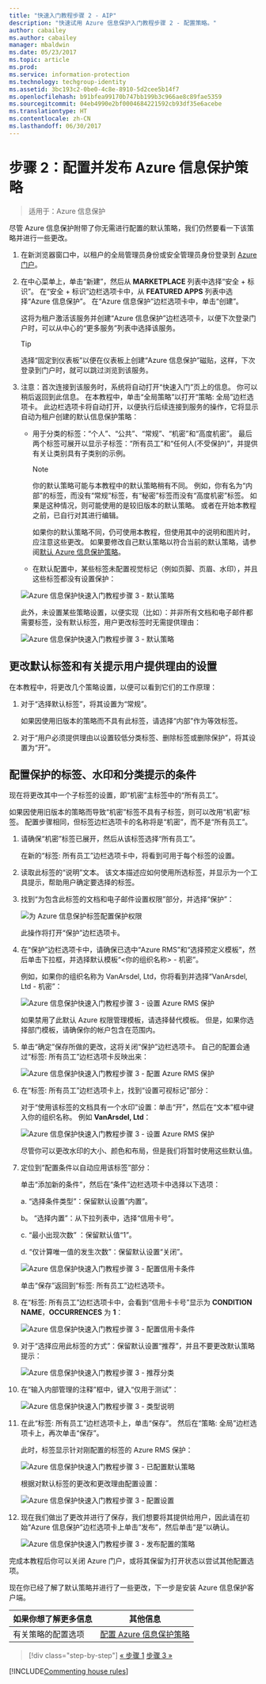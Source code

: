 ```yaml
---
title: "快速入门教程步骤 2 - AIP"
description: "快速试用 Azure 信息保护入门教程步骤 2 - 配置策略。"
author: cabailey
ms.author: cabailey
manager: mbaldwin
ms.date: 05/23/2017
ms.topic: article
ms.prod: 
ms.service: information-protection
ms.technology: techgroup-identity
ms.assetid: 3bc193c2-0be0-4c8e-8910-5d2cee5b14f7
ms.openlocfilehash: b91bfea99170b747bb199b3c966ae8c89fae5359
ms.sourcegitcommit: 04eb4990e2bf0004684221592cb93df35e6acebe
ms.translationtype: HT
ms.contentlocale: zh-CN
ms.lasthandoff: 06/30/2017
---
```

<a id="step-2-configure-and-publish-the-azure-information-protection-policy" class="xliff"></a>

# 步骤 2：配置并发布 Azure 信息保护策略

>适用于：Azure 信息保护

尽管 Azure 信息保护附带了你无需进行配置的默认策略，我们仍然要看一下该策略并进行一些更改。

1. 在新浏览器窗口中，以租户的全局管理员身份或安全管理员身份登录到 [Azure 门户](https://portal.azure.com)。

2. 在中心菜单上，单击“新建”，然后从 **MARKETPLACE** 列表中选择“安全 + 标识”。 在“安全 + 标识”边栏选项卡中，从 **FEATURED APPS** 列表中选择“Azure 信息保护”。 在“Azure 信息保护”边栏选项卡中，单击“创建”。

    这将为租户激活该服务并创建“Azure 信息保护”边栏选项卡，以便下次登录门户时，可以从中心的“更多服务”列表中选择该服务。 

    > [!TIP] 
    > 选择“固定到仪表板”以便在仪表板上创建“Azure 信息保护”磁贴，这样，下次登录到门户时，就可以跳过浏览到该服务。

3. 注意：首次连接到该服务时，系统将自动打开“快速入门”页上的信息。 你可以稍后返回到此信息。 在本教程中，单击“全局策略”以打开“策略: 全局”边栏选项卡。 此边栏选项卡将自动打开，以便执行后续连接到服务的操作，它将显示自动为租户创建的默认信息保护策略：
    
    - 用于分类的标签：“个人”、“公共”、“常规”、“机密”和“高度机密”。 最后两个标签可展开以显示子标签：“所有员工”和“任何人(不受保护)”，并提供有关让类别具有子类别的示例。
    
       > [!NOTE]
       > 你的默认策略可能与本教程中的默认策略稍有不同。 例如，你有名为“内部”的标签，而没有“常规”标签，有“秘密”标签而没有“高度机密”标签。 如果是这种情况，则可能使用的是较旧版本的默认策略。 或者在开始本教程之前，已自行对其进行编辑。
       > 
       > 如果你的默认策略不同，仍可使用本教程，但使用其中的说明和图片时，应注意这些更改。 如果要修改自己默认策略以符合当前的默认策略，请参阅[默认 Azure 信息保护策略](../deploy-use/configure-policy-default.md)。

    - 在默认配置中，某些标签未配置视觉标记（例如页脚、页眉、水印），并且这些标签都没有设置保护： 
    
    ![Azure 信息保护快速入门教程步骤 3 - 默认策略](../media/info-protect-policy-default-labelsv2.png)
    
    此外，未设置某些策略设置，以便实现（比如）：并非所有文档和电子邮件都需要标签，没有默认标签，用户更改标签时无需提供理由：
    
    ![Azure 信息保护快速入门教程步骤 3 - 默认策略](../media/info-protect-policy-default-settings.png)

<a id="changing-the-settings-for-a-default-label-and-prompt-for-justification" class="xliff"></a>

## 更改默认标签和有关提示用户提供理由的设置

在本教程中，将更改几个策略设置，以便可以看到它们的工作原理：

1. 对于“选择默认标签”，将其设置为“常规”。 

    如果因使用旧版本的策略而不具有此标签，请选择“内部”作为等效标签。

2. 对于“用户必须提供理由以设置较低分类标签、删除标签或删除保护”，将其设置为“开”。

<a id="configuring-a-label-for-protection-a-watermark-and-a-condition-to-prompt-for-classification" class="xliff"></a>

## 配置保护的标签、水印和分类提示的条件

现在将更改其中一个子标签的设置，即“机密”主标签中的“所有员工”。 

如果因使用旧版本的策略而导致“机密”标签不具有子标签，则可以改用“机密”标签。 配置步骤相同，但标签边栏选项卡的名称将是“机密”，而不是“所有员工”。

1. 请确保“机密”标签已展开，然后从该标签选择“所有员工”。
    
    在新的“标签: 所有员工”边栏选项卡中，将看到可用于每个标签的设置。 

2. 读取此标签的“说明”文本。 该文本描述应如何使用所选标签，并显示为一个工具提示，帮助用户确定要选择的标签。

3. 找到“为包含此标签的文档和电子邮件设置权限”部分，并选择“保护”：
    
    ![为 Azure 信息保护标签配置保护权限](../media/info-protect-protection-barv2.png) 
    
    此操作将打开“保护”边栏选项卡。
    
3. 在“保护”边栏选项卡中，请确保已选中“Azure RMS”和“选择预定义模板”，然后单击下拉框，并选择默认模板“\<你的组织名称> - 机密”。     
    
    例如，如果你的组织名称为 VanArsdel, Ltd，你将看到并选择“VanArsdel, Ltd - 机密”： 
    
    ![Azure 信息保护快速入门教程步骤 3 - 设置 Azure RMS 保护](../media/step2-select-rms-template.png)
    
    如果禁用了此默认 Azure 权限管理模板，请选择替代模板。 但是，如果你选择部门模板，请确保你的帐户包含在范围内。
    
4. 单击“确定”保存所做的更改，这将关闭“保护”边栏选项卡。 自己的配置会通过“标签: 所有员工”边栏选项卡反映出来：
    
    ![Azure 信息保护快速入门教程步骤 3 - 配置 Azure RMS 保护](../media/protection-bar-configured.png)
    
5. 在“标签: 所有员工”边栏选项卡上，找到“设置可视标记”部分：
    
    对于“使用该标签的文档具有一个水印”设置：单击“开”，然后在“文本”框中键入你的组织名称。 例如 **VanArsdel, Ltd**： 
    
    ![Azure 信息保护快速入门教程步骤 3 - 设置 Azure RMS 保护](../media/step2-configure-watermark.png)
    
    尽管你可以更改水印的大小、颜色和布局，但是我们将暂时使用这些默认值。
    
6. 定位到“配置条件以自动应用该标签”部分：
    
    单击“添加新的条件”，然后在“条件”边栏选项卡中选择以下选项：
    
    a. “选择条件类型”：保留默认设置“内置”。
    
    b。 “选择内置”：从下拉列表中，选择“信用卡号”。
    
    c. “最小出现次数” ：保留默认值“1”。
    
    d. “仅计算唯一值的发生次数”：保留默认设置“关闭”。
    
    ![Azure 信息保护快速入门教程步骤 3 - 配置信用卡条件](../media/step2-configure-condition.png)
    
    单击“保存”返回到“标签: 所有员工”边栏选项卡。

7. 在“标签: 所有员工”边栏选项卡中，会看到“信用卡卡号”显示为 **CONDITION NAME**，**OCCURRENCES** 为 **1**：
    
    ![Azure 信息保护快速入门教程步骤 3 - 配置信用卡条件](../media/step2-see-condition.png)

8. 对于“选择应用此标签的方式”：保留默认设置“推荐”，并且不要更改默认策略提示：
    
    ![Azure 信息保护快速入门教程步骤 3 - 推荐分类](../media/step2-keep-recommendedv2.png)

9. 在“输入内部管理的注释”框中，键入“仅用于测试”：
    
    ![Azure 信息保护快速入门教程步骤 3 - 类型说明](../media/step2-type-notes.png)

10. 在此“标签: 所有员工”边栏选项卡上，单击“保存”。 然后在“策略: 全局”边栏选项卡上，再次单击“保存”。
    
    此时，标签显示针对刚配置的标签的 Azure RMS 保护：

    ![Azure 信息保护快速入门教程步骤 3 - 已配置默认策略](../media/info-protect-policy-configuredv2.png)
    
    根据对默认标签的更改和更改理由配置设置：
    
    ![Azure 信息保护快速入门教程步骤 3 - 配置设置](../media/info-protect-settings-configuredv2.png)
    
11. 现在我们做出了更改并进行了保存，我们想要将其提供给用户，因此请在初始“Azure 信息保护”边栏选项卡上单击“发布”，然后单击“是”以确认。

    ![Azure 信息保护快速入门教程步骤 3 - 发布配置的策略](../media/info-protect-publish.png)

完成本教程后你可以关闭 Azure 门户，或将其保留为打开状态以尝试其他配置选项。

现在你已经了解了默认策略并进行了一些更改，下一步是安装 Azure 信息保护客户端。

|如果你想了解更多信息|其他信息|
|--------------------------------|--------------------------|
|有关策略的配置选项|[配置 Azure 信息保护策略](../deploy-use/configure-policy.md)|


>[!div class="step-by-step"]
[&#171; 步骤 1](infoprotect-tutorial-step1.md)
[步骤 3 &#187;](infoprotect-tutorial-step3.md)

[!INCLUDE[Commenting house rules](../includes/houserules.md)]